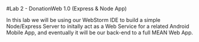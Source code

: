 #Lab 2 - DonationWeb 1.0 (Express & Node App)

In this lab we will be using our WebStorm IDE to build a simple Node/Express Server to initally act as a Web Service for a related Android Mobile App, and eventually it will be our back-end to a full MEAN Web App.